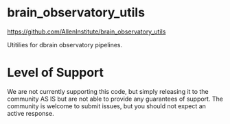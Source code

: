 brain_observatory_utils
===============================

https://github.com/AllenInstitute/brain_observatory_utils

Utitilies for dbrain observatory pipelines.

Level of Support
===============================
We are not currently supporting this code, but simply releasing it to the community AS IS but are not able to provide any guarantees of support. The community is welcome to submit issues, but you should not expect an active response.
